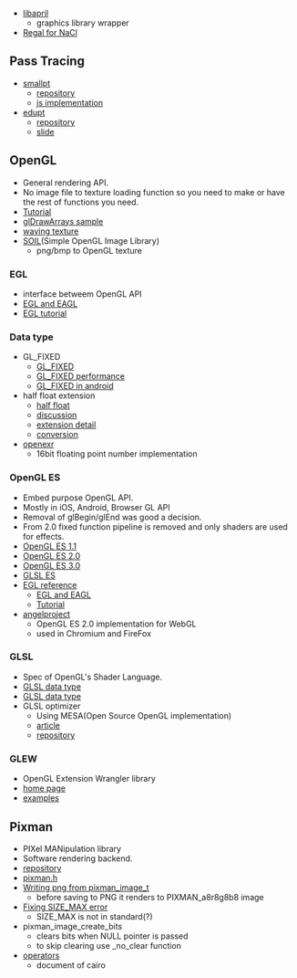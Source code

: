 * [libapril](http://sourceforge.net/projects/libapril/)
  * graphics library wrapper
* [Regal for NaCl](http://www.altdevblogaday.com/2012/09/04/bringing-regal-opengl-to-native-client/)

## Pass Tracing
* [smallpt](http://www.kevinbeason.com/smallpt/)
  * [repository](https://github.com/munificent/smallpt)
  * [js implementation](http://create.stephan-brumme.com/smallpt-js/)
* [edupt](http://kagamin.net/hole/edupt/index.htm)
  * [repository](https://github.com/githole/edupt)
  * [slide](http://www.slideshare.net/h013/edupt-kaisetsu-22852235)

## OpenGL
* General rendering API.
* No image file to texture loading function so you need to make or have the rest of functions you need.
* [Tutorial](http://marina.sys.wakayama-u.ac.jp/~tokoi/oglarticles.html)
* [glDrawArrays sample](http://wiki.livedoor.jp/mikk_ni3_92/d/glDrawArrays%A4%CB%A4%E8%A4%EB%C9%C1%B2%E8)
* [waving texture](http://nehe.gamedev.net/tutorial/flag_effect_(waving_texture)/16002/)
* [SOIL](http://www.lonesock.net/soil.html)(Simple OpenGL Image Library)
  * png/bmp to OpenGL texture

### EGL
* interface betweem OpenGL API
* [EGL and EAGL](http://db-in.com/blog/2011/02/khronos-egl-and-apple-eagl/)
* [EGL tutorial](https://sites.google.com/site/learningopengl/eglbasics)

### Data type
* GL_FIXED
  * [GL_FIXED](http://www.opengl.org/registry/specs/OES/OES_fixed_point.txt)
  * [GL_FIXED performance](https://groups.google.com/forum/?fromgroups=#!topic/android-ndk/KvHTF_ZtxGk)
  * [GL_FIXED in android](http://stackoverflow.com/questions/2903295/is-it-better-to-use-gl-fixed-or-gl-float-on-android)
* half float extension
  * [half float](http://en.wikipedia.org/wiki/Half-precision_floating-point_format)
  * [discussion](http://bytes.com/topic/c/answers/811019-half-floating-point-type)
  * [extension detail](http://oss.sgi.com/projects/ogl-sample/registry/ARB/half_float_pixel.txt)
  * [conversion](http://stackoverflow.com/questions/1659440/32-bit-to-16-bit-floating-point-conversion)
* [openexr](http://openexr.com/)
  * 16bit floating point number implementation

### OpenGL ES
* Embed purpose OpenGL API.
* Mostly in iOS, Android, Browser GL API
* Removal of glBegin/glEnd was good a decision.
* From 2.0 fixed function pipeline is removed and only shaders are used for effects.
* [OpenGL ES 1.1](http://www.khronos.org/opengles/sdk/1.1/docs/man/)
* [OpenGL ES 2.0](http://www.khronos.org/opengles/sdk/docs/man/)
* [OpenGL ES 3.0](http://www.khronos.org/opengles/sdk/docs/man3/)
* [GLSL ES](http://www.khronos.org/opengles/sdk/docs/manglsl/)
* [EGL reference](http://www.khronos.org/registry/egl/sdk/docs/man/xhtml/)
  * [EGL and EAGL](http://db-in.com/blog/2011/02/khronos-egl-and-apple-eagl/)
  * [Tutorial](https://sites.google.com/site/learningopengl/eglbasics)
* [angelproject](https://code.google.com/p/angleproject/)
  * OpenGL ES 2.0 implementation for WebGL
  * used in Chromium and FireFox

### GLSL
* Spec of OpenGL's Shader Language.
* [GLSL data type](http://www.opengl.org/sdk/docs/manglsl/)
* [GLSL data type](http://www22.atwiki.jp/opengles/pages/9.html)
* GLSL optimizer
  * Using MESA(Open Source OpenGL implementation)
  * [article](http://aras-p.info/blog/2010/09/29/glsl-optimizer/)
  * [repository](https://github.com/aras-p/glsl-optimizer)

### GLEW
* OpenGL Extension Wrangler library
* [home page](http://glew.sourceforge.net/)
* [examples](http://imd.naist.jp/~fujis/cgi-bin/wiki/index.php?GLEW%A4%CB%A4%C4%A4%A4%A4%C6)

## Pixman
* PIXel MANipulation library
* Software rendering backend.
* [repository](http://cgit.freedesktop.org/pixman/)
* [pixman.h](http://cgit.freedesktop.org/pixman/tree/pixman/pixman.h)
* [Writing png from pixman_image_t](http://cgit.freedesktop.org/pixman/commit/?id=99a53667da3014a463b8a0e2b6c317efe0ebb220)
  * before saving to PNG it renders to PIXMAN_a8r8g8b8 image
* [Fixing SIZE_MAX error](http://comments.gmane.org/gmane.comp.graphics.pixman/2133)
  * SIZE_MAX is not in standard(?)
* pixman_image_create_bits
  * clears bits when NULL pointer is passed
  * to skip clearing use _no_clear function
* [operators](http://cairographics.org/operators/)
  * document of cairo